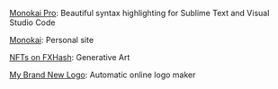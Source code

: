 [Monokai Pro](https://monokai.pro): Beautiful syntax highlighting for Sublime Text and Visual Studio Code

[Monokai](https://monokai.nl): Personal site

[NFTs on FXHash](https://www.fxhash.xyz/u/monokai): Generative Art

[My Brand New Logo](https://mybrandnewlogo.com): Automatic online logo maker
